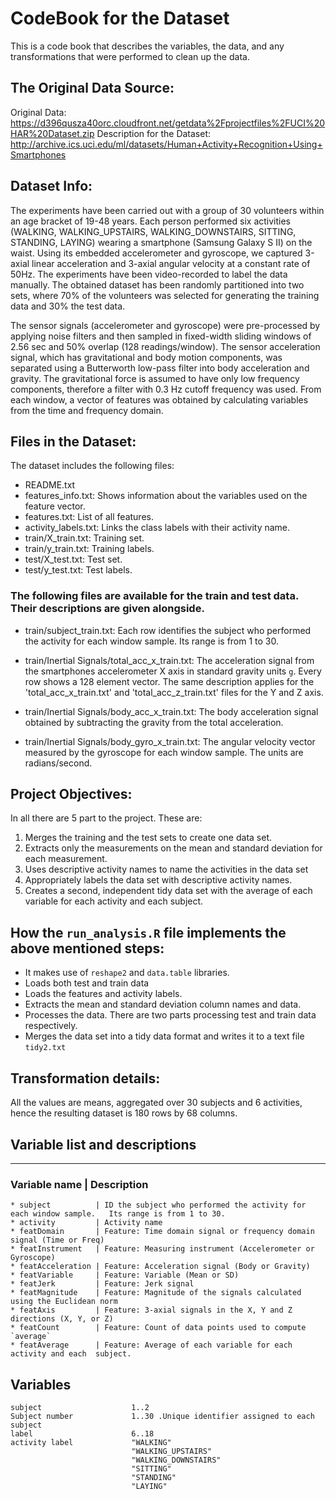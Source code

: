 # CodeBook for the Dataset

This is a code book that describes the variables, the data, and any transformations that were performed to clean up the data.

## The Original Data Source:

Original Data:
https://d396qusza40orc.cloudfront.net/getdata%2Fprojectfiles%2FUCI%20HAR%20Dataset.zip
Description for the Dataset:
http://archive.ics.uci.edu/ml/datasets/Human+Activity+Recognition+Using+Smartphones

## Dataset Info:
The experiments have been carried out with a group of 30 volunteers within an age bracket of 19-48 years. Each person performed six activities (WALKING, WALKING_UPSTAIRS, WALKING_DOWNSTAIRS, SITTING, STANDING, LAYING) wearing a smartphone (Samsung Galaxy S II) on the waist. Using its embedded accelerometer and gyroscope, we captured 3-axial linear acceleration and 3-axial angular velocity at a constant rate of 50Hz. The experiments have been video-recorded to label the data manually. The obtained dataset has been randomly partitioned into two sets, where 70% of the volunteers was selected for generating the training data and 30% the test data.

The sensor signals (accelerometer and gyroscope) were pre-processed by applying noise filters and then sampled in fixed-width sliding windows of 2.56 sec and 50% overlap (128 readings/window). The sensor acceleration signal, which has gravitational and body motion components, was separated using a Butterworth low-pass filter into body acceleration and gravity. The gravitational force is assumed to have only low frequency components, therefore a filter with 0.3 Hz cutoff frequency was used. From each window, a vector of features was obtained by calculating variables from the time and frequency domain.

## Files in the Dataset:
The dataset includes the following files:
* README.txt
* features_info.txt: Shows information about the variables used on the feature vector.
* features.txt: List of all features.
* activity_labels.txt: Links the class labels with their activity name.
* train/X_train.txt: Training set.
* train/y_train.txt: Training labels.
* test/X_test.txt: Test set.
* test/y_test.txt: Test labels.

### The following files are available for the train and test data. Their descriptions are given alongside.

* train/subject_train.txt: Each row identifies the subject who performed the activity for each window sample. Its range is from 1 to 30.

* train/Inertial Signals/total_acc_x_train.txt: The acceleration signal from the smartphones accelerometer X axis in standard gravity units `g`. Every row shows a 128 element vector. The same description applies for the 'total_acc_x_train.txt' and 'total_acc_z_train.txt' files for the Y and Z axis.

* train/Inertial Signals/body_acc_x_train.txt: The body acceleration signal obtained by subtracting the gravity from the total acceleration.

* train/Inertial Signals/body_gyro_x_train.txt: The angular velocity vector measured by the gyroscope for each window sample. The units are radians/second.

## Project Objectives:

In all there are 5 part to the project. These are:

1. Merges the training and the test sets to create one data set.
2. Extracts only the measurements on the mean and standard deviation for each measurement.
3. Uses descriptive activity names to name the activities in the data set
4. Appropriately labels the data set with descriptive activity names.
5. Creates a second, independent tidy data set with the average of each variable for each activity and each subject.

## How the `run_analysis.R` file implements the above mentioned steps:

* It makes use of `reshape2` and `data.table` libraries.
* Loads both test and train data
* Loads the features and activity labels.
* Extracts the mean and standard deviation column names and data.
* Processes the data. There are two parts processing test and train data respectively.
* Merges the data set into a tidy data format and writes it to a text file `tidy2.txt`

## Transformation details:
All the values are means, aggregated over 30 subjects and 6 activities, hence the resulting dataset is 180 rows by 68 columns.

## Variable list and descriptions
-------------------------------

### Variable name    | Description
```
* subject          | ID the subject who performed the activity for each window sample.   Its range is from 1 to 30.
* activity         | Activity name
* featDomain       | Feature: Time domain signal or frequency domain signal (Time or Freq)
* featInstrument   | Feature: Measuring instrument (Accelerometer or Gyroscope)
* featAcceleration | Feature: Acceleration signal (Body or Gravity)
* featVariable     | Feature: Variable (Mean or SD)
* featJerk         | Feature: Jerk signal
* featMagnitude    | Feature: Magnitude of the signals calculated using the Euclidean norm
* featAxis         | Feature: 3-axial signals in the X, Y and Z directions (X, Y, or Z)
* featCount        | Feature: Count of data points used to compute `average`
* featAverage      | Feature: Average of each variable for each activity and each  subject.
````
## Variables
````
subject                    1..2
Subject number             1..30 .Unique identifier assigned to each subject
label                      6..18
activity label             "WALKING"
			               "WALKING_UPSTAIRS"
                           "WALKING_DOWNSTAIRS"
                           "SITTING"
                           "STANDING"
                           "LAYING" 